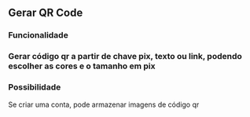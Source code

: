 <h2>Gerar QR Code</h2>
<h3>Funcionalidade<h3>
<p>Gerar código qr a partir de chave pix, texto ou link, podendo escolher as cores e o tamanho em pix</p>
<h3>Possibilidade</h3>
<p>Se criar uma conta, pode armazenar imagens de código qr</p>
